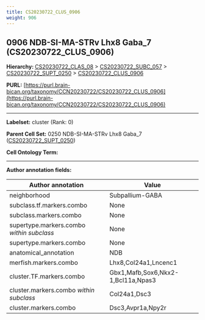 ```yaml
---
title: CS20230722_CLUS_0906
weight: 906
---
```

## 0906 NDB-SI-MA-STRv Lhx8 Gaba_7 (CS20230722_CLUS_0906)
<b>Hierarchy: </b>
[CS20230722_CLAS_08](../CS20230722_CLAS_08) >
[CS20230722_SUBC_057](../CS20230722_SUBC_057) >
[CS20230722_SUPT_0250](../CS20230722_SUPT_0250) >
[CS20230722_CLUS_0906](../CS20230722_CLUS_0906)

**PURL:** [https://purl.brain-bican.org/taxonomy/CCN20230722/CS20230722_CLUS_0906](https://purl.brain-bican.org/taxonomy/CCN20230722/CS20230722_CLUS_0906)

---


**Labelset:** cluster (Rank: 0)

**Parent Cell Set:** 0250 NDB-SI-MA-STRv Lhx8 Gaba_7 ([CS20230722_SUPT_0250](../CS20230722_SUPT_0250))



**Cell Ontology Term:** 

[MARKER GENES.]: #


---

[TRANSFERRED ANNOTATIONS.]: #


[AUTHOR ANNOTATION FIELDS.]: #


**Author annotation fields:**

| Author annotation | Value |
|-------------------|-------|
|neighborhood|Subpallium-GABA|
|subclass.tf.markers.combo|None|
|subclass.markers.combo|None|
|supertype.markers.combo _within subclass_|None|
|supertype.markers.combo|None|
|anatomical_annotation|NDB|
|merfish.markers.combo|Lhx8,Col24a1,Lncenc1|
|cluster.TF.markers.combo|Gbx1,Mafb,Sox6,Nkx2-1,Bcl11a,Npas3|
|cluster.markers.combo _within subclass_|Col24a1,Dsc3|
|cluster.markers.combo|Dsc3,Avpr1a,Npy2r|
